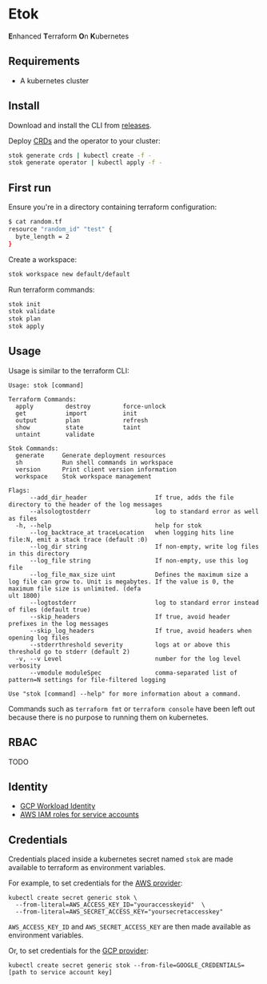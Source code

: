 # Etok

**E**nhanced **T**erraform **O**n **K**ubernetes

## Requirements

* A kubernetes cluster

## Install

Download and install the CLI from [releases](https://github.com/leg100/stok/releases).

Deploy
[CRDs](https://kubernetes.io/docs/concepts/extend-kubernetes/api-extension/custom-resources/) and the operator to your cluster:

```bash
stok generate crds | kubectl create -f -
stok generate operator | kubectl apply -f -
```

## First run

Ensure you're in a directory containing terraform configuration:

```bash
$ cat random.tf
resource "random_id" "test" {
  byte_length = 2
}
```

Create a workspace:

```bash
stok workspace new default/default
```

Run terraform commands:

```bash
stok init
stok validate
stok plan
stok apply
```

## Usage

Usage is similar to the terraform CLI:

```
Usage: stok [command]

Terraform Commands:
  apply         destroy         force-unlock
  get           import          init
  output        plan            refresh
  show          state           taint
  untaint       validate

Stok Commands:
  generate     Generate deployment resources
  sh           Run shell commands in workspace
  version      Print client version information
  workspace    Stok workspace management

Flags:
      --add_dir_header                   If true, adds the file directory to the header of the log messages
      --alsologtostderr                  log to standard error as well as files
  -h, --help                             help for stok
      --log_backtrace_at traceLocation   when logging hits line file:N, emit a stack trace (default :0)
      --log_dir string                   If non-empty, write log files in this directory
      --log_file string                  If non-empty, use this log file
      --log_file_max_size uint           Defines the maximum size a log file can grow to. Unit is megabytes. If the value is 0, the maximum file size is unlimited. (defa
ult 1800)
      --logtostderr                      log to standard error instead of files (default true)
      --skip_headers                     If true, avoid header prefixes in the log messages
      --skip_log_headers                 If true, avoid headers when opening log files
      --stderrthreshold severity         logs at or above this threshold go to stderr (default 2)
  -v, --v Level                          number for the log level verbosity
      --vmodule moduleSpec               comma-separated list of pattern=N settings for file-filtered logging

Use "stok [command] --help" for more information about a command.

```

Commands such as `terraform fmt` or `terraform console` have been left out because there is no purpose to running them on kubernetes.

## RBAC

TODO

## Identity

* [GCP Workload Identity](https://cloud.google.com/kubernetes-engine/docs/how-to/workload-identity)
* [AWS IAM roles for service accounts](https://docs.aws.amazon.com/eks/latest/userguide/iam-roles-for-service-accounts.html)

## Credentials

Credentials placed inside a kubernetes secret named `stok` are made available to terraform as environment variables.

For example, to set credentials for the [AWS provider](https://www.terraform.io/docs/providers/aws/index.html):

```
kubectl create secret generic stok \
  --from-literal=AWS_ACCESS_KEY_ID="youraccesskeyid"  \
  --from-literal=AWS_SECRET_ACCESS_KEY="yoursecretaccesskey"
```

`AWS_ACCESS_KEY_ID` and `AWS_SECRET_ACCESS_KEY` are then made available as environment variables.

Or, to set credentials for the [GCP provider](https://www.terraform.io/docs/providers/google/guides/provider_reference.html#full-reference):

```
kubectl create secret generic stok --from-file=GOOGLE_CREDENTIALS=[path to service account key]
```
